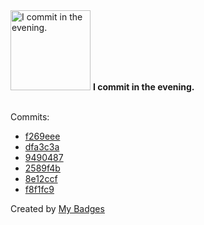<img src="https://my-badges.github.io/my-badges/evening-commits.png" alt="I commit in the evening." title="I commit in the evening." width="128">
<strong>I commit in the evening.</strong>
<br><br>

Commits:

- <a href="https://github.com/andrewjswan/svitlobot/commit/f269eee190e14534e0aaa2138098ee5b29534149">f269eee</a>
- <a href="https://github.com/andrewjswan/esphome-update-addon/commit/dfa3c3ac9930a7b32f004628391be99347714ce2">dfa3c3a</a>
- <a href="https://github.com/andrewjswan/MPE/commit/949048795c0eb16774f474aa41e9848d28e6a10b">9490487</a>
- <a href="https://github.com/andrewjswan/MQTTPlugin/commit/2589f4b6d4d374b6827279b997c241d94730a2ac">2589f4b</a>
- <a href="https://github.com/andrewjswan/mediaportal-tunein/commit/8e12ccf585c361802b710b4035e87eea295555d7">8e12ccf</a>
- <a href="https://github.com/andrewjswan/mediaportal-grabber-test/commit/f8f1fc94c81381d2fc921bfd9528ea6acb782bd2">f8f1fc9</a>


Created by <a href="https://github.com/my-badges/my-badges">My Badges</a>